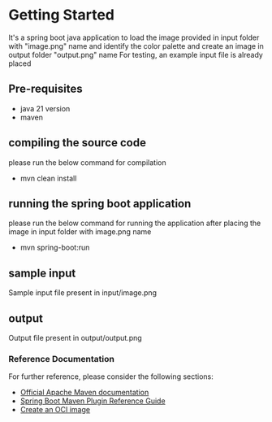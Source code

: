 # Getting Started
It's a spring boot java application to load the image provided in input folder with "image.png" name and identify the color palette and create an image in output folder "output.png" name
For testing, an example input file is already placed
## Pre-requisites
- java 21 version
- maven

## compiling the source code
please run the below command for compilation
- mvn clean install

## running the spring boot application
please run the below command for running the application after placing the image in input folder with image.png name
- mvn spring-boot:run

## sample input
Sample input file present in input/image.png

## output
Output file present in output/output.png

### Reference Documentation
For further reference, please consider the following sections:

* [Official Apache Maven documentation](https://maven.apache.org/guides/index.html)
* [Spring Boot Maven Plugin Reference Guide](https://docs.spring.io/spring-boot/docs/3.2.3/maven-plugin/reference/html/)
* [Create an OCI image](https://docs.spring.io/spring-boot/docs/3.2.3/maven-plugin/reference/html/#build-image)

